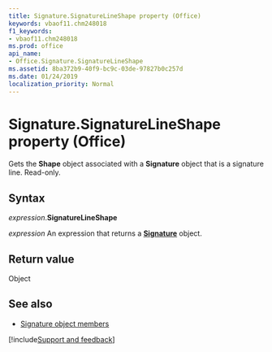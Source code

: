 ```yaml
---
title: Signature.SignatureLineShape property (Office)
keywords: vbaof11.chm248018
f1_keywords:
- vbaof11.chm248018
ms.prod: office
api_name:
- Office.Signature.SignatureLineShape
ms.assetid: 8ba372b9-40f9-bc9c-03de-97827b0c257d
ms.date: 01/24/2019
localization_priority: Normal
---
```



# Signature.SignatureLineShape property (Office)

Gets the **Shape** object associated with a **Signature** object that is a signature line. Read-only.


## Syntax

_expression_.**SignatureLineShape**

_expression_ An expression that returns a **[Signature](Office.Signature.md)** object.


## Return value

Object


## See also

- [Signature object members](overview/Library-Reference/signature-members-office.md)



[!include[Support and feedback](~/includes/feedback-boilerplate.md)]